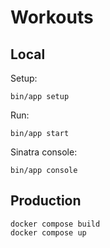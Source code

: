 # Workouts

## Local

Setup:

```shell
bin/app setup
```

Run:

```shell
bin/app start
```

Sinatra console:

```shell
bin/app console
```

## Production

```shell
docker compose build
docker compose up
```
